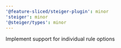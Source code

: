```yaml
---
'@feature-sliced/steiger-plugin': minor
'steiger': minor
'@steiger/types': minor
---
```


Implement support for individual rule options
